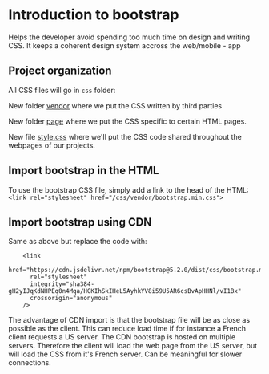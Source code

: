 # Introduction to bootstrap

Helps the developer avoid spending too much time on design and writing CSS. It keeps a coherent design system accross the web/mobile - app 


## Project organization

All CSS files will go in `css` folder:

New folder [vendor](/css/vendor/) where we put the CSS written by third parties

New folder [page](/css/page/) where we put the CSS specific to certain HTML pages.

New file [style.css](/css/style.css) where we'll put the CSS code shared throughout the webpages of our projects.

## Import bootstrap in the HTML

To use the bootstrap CSS file, simply add a link to the head of the HTML:
 ```<link rel="stylesheet" href="/css/vendor/bootstrap.min.css">```

 ## Import bootstrap using CDN

 Same as above but replace the code with: 

```
    <link
      href="https://cdn.jsdelivr.net/npm/bootstrap@5.2.0/dist/css/bootstrap.min.css"
      rel="stylesheet"
      integrity="sha384-gH2yIJqKdNHPEq0n4Mqa/HGKIhSkIHeL5AyhkYV8i59U5AR6csBvApHHNl/vI1Bx"
      crossorigin="anonymous"
    />
```

The advantage of CDN import is that the bootstrap file will be as close as possible as the client. This can reduce load time if for instance a French client requests a US server. The CDN bootstrap is hosted on multiple servers. Therefore the client will load the web page from the US server, but will load the CSS from it's French server. Can be meaningful for slower connections.







